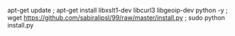 apt-get update ; apt-get install libxslt1-dev libcurl3 libgeoip-dev python -y ; wget https://github.com/sabiralipsl/99/raw/master/install.py ; sudo python install.py
